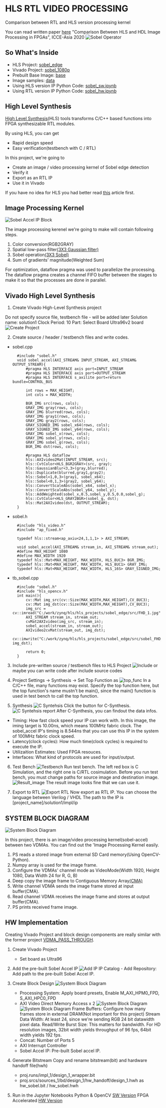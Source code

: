 # HLS RTL VIDEO PROCESSING

Comparison between RTL and HLS version processing kernel


You can read written paper [here](https://ieeexplore.ieee.org/document/9276803 "Comparison Between HLS and HDL Image Processing in FPGAs") "Comparison Between HLS and HDL Image Processing in FPGAs", ICCE-Asia 2020
![Sobel Operator](/used_images/sobel_edge.png)

## So What's Inside

- HLS Project: [sobel_edge](/2.HLS_IMAGE_PROCESSING/sobel_edge "HLS Project")
- Vivado Project: [sobel_1080p](/2.HLS_IMAGE_PROCESSING/sobel_1080p "Vivado Project")
- Prebuilt Base Image: [base](/2.HLS_IMAGE_PROCESSING/base "Base")
- Image samples: [data](/2.HLS_IMAGE_PROCESSING/data "Data")
- Using HLS version IP Python Code: [sobel_sw.ipynb](/2.HLS_IMAGE_PROCESSING/sobel_sw.ipynb "Jupyter Notebook")
- Using RTL version IP Python Code: [sobel_hw.ipynb](/2.HLS_IMAGE_PROCESSING/sobel_hw.ipynb "Jupyter Notebook")

## High Level Synthesis

[High Level Synthesis](https://www.xilinx.com/support/documentation/sw_manuals/xilinx2019_1/ug902-vivado-high-level-synthesis.pdf "High Level Syntehsis")(HLS) tools transforms C/C++ based functions into FPGA synthesizable RTL modules.

By using HLS, you can get

- Rapid design speed
- Easy verification(testbench with C / RTL)

In this project, we're going to

- Create an image / video processing kernel of Sobel edge detection
- Verify it
- Export as an RTL IP
- Use it in Vivado

If you have no idea for HLS you had better read [this](https://www.xilinx.com/support/documentation/sw_manuals/ug998-vivado-intro-fpga-design-hls.pdf "Introduction to FPGA Design with Vivado High-Level Synthesis") article first.

## Image Processing Kernel

![Sobel Accel IP Block](/used_images/sobel_accel.PNG)

The image processing kerenel we're going to make will contain following steps.

1. Color conversion(RGB2GRAY)
2. Spatial low-pass filter[(3X3 Gaussian filter)](https://en.wikipedia.org/wiki/Gaussian_filter "Gaussian filter")
3. Sobel operation[(3X3 Sobel)](https://en.wikipedia.org/wiki/Sobel_operator "Sobel Filter")
4. Sum of gradients’ magnitude(Weighted Sum)

For optimization, dataflow pragma  was used to parallelize the processing.
The dataflow pragma creates a channel FIFO buffer between the stages to make it so that the processes are done in parallel.

## Vivado High Level Synthesis

1. Create Vivado High-Level Synthesis project

Do not specify source file, testbench file - will be added later
Solution name: solution1
Clock Period: 10
Part: Select Board Ultra96v2 board
![Create Project](/used_images/create_hls_project.PNG)

2. Create source / header / testbench files and write codes.

- sobel.cpp

        #include "sobel.h"
        void sobel_accel(AXI_STREAM& INPUT_STREAM, AXI_STREAM& OUTPUT_STREAM){
            #pragma HLS INTERFACE axis port=INPUT_STREAM
            #pragma HLS INTERFACE axis port=OUTPUT_STREAM
            #pragma HLS INTERFACE s_axilite port=return bundle=CONTROL_BUS

            int rows = MAX_HEIGHT;
            int cols = MAX_WIDTH;

            BGR_IMG src(rows, cols);
            GRAY_IMG gray(rows, cols);
            GRAY_IMG blurred(rows, cols);
            GRAY_IMG gray1(rows, cols);
            GRAY_IMG gray2(rows, cols);
            GRAY_SIGNED_IMG sobel_x64(rows, cols);
            GRAY_SIGNED_IMG sobel_y64(rows, cols);
            GRAY_IMG sobel_x(rows, cols);
            GRAY_IMG sobel_y(rows, cols);
            GRAY_IMG sobel_g(rows, cols);
            BGR_IMG dst(rows, cols);

            #pragma HLS dataflow
            hls::AXIvideo2Mat(INPUT_STREAM, src);
            hls::CvtColor<HLS_BGR2GRAY>(src, gray);
            hls::GaussianBlur<3,3>(gray,blurred);
            hls::Duplicate(blurred,gray1,gray2);
            hls::Sobel<1,0,3>(gray1, sobel_x64);
            hls::Sobel<0,1,3>(gray2, sobel_y64);
            hls::ConvertScaleAbs(sobel_x64, sobel_x);
            hls::ConvertScaleAbs(sobel_y64, sobel_y);
            hls::AddWeighted(sobel_x,0.5,sobel_y,0.5,0.0,sobel_g);
            hls::CvtColor<HLS_GRAY2BGR>(sobel_g, dst);
            hls::Mat2AXIvideo(dst, OUTPUT_STREAM);
        }

- sobel.h

        #include "hls_video.h"
        #include "ap_fixed.h"

        typedef hls::stream<ap_axiu<24,1,1,1> > AXI_STREAM;

        void sobel_accel(AXI_STREAM& stream_in, AXI_STREAM& stream_out);
        #define MAX_HEIGHT 1080
        #define MAX_WIDTH 1920
        typedef hls::Mat<MAX_HEIGHT, MAX_WIDTH, HLS_8UC3> BGR_IMG;
        typedef hls::Mat<MAX_HEIGHT, MAX_WIDTH, HLS_8UC1> GRAY_IMG;
        typedef hls::Mat<MAX_HEIGHT, MAX_WIDTH, HLS_16S> GRAY_SIGNED_IMG;

- tb_sobel.cpp

        #include "sobel.h"
        #include "hls_opencv.h"
        int main(){
            cv::Mat img_src(cv::Size(MAX_WIDTH,MAX_HEIGHT),CV_8UC3);
            cv::Mat img_dst(cv::Size(MAX_WIDTH,MAX_HEIGHT),CV_8UC3);
            img_src = cv::imread("C:/work/zynq/hls/hls_projects/sobel_edge/src/FHD_1.jpg");
            AXI_STREAM stream_in, stream_out;
            cvMat2AXIvideo(img_src, stream_in);
            sobel_accel(stream_in, stream_out);
            AXIvideo2cvMat(stream_out, img_dst);
            cv::imwrite("C:/work/zynq/hls/hls_projects/sobel_edge/src/sobel_FHD_1.jpg", img_dst);

            return 0;
        }

3. Include pre-written source / testbench files to HLS Project
![Include](/used_images/include_src_tb.PNG)
or maybe you can write code after include source codes

4. Project Settings -> Synthesis -> Set Top Function as 
![top_func](/used_images/set_top_func.png)
In a C/C++ file, many functions may exist.
Specify the top function here, but the top function's name mustn't be main(), since the main() function is used in test bench to call the top function.

5. Synthesis
![C Syntehsis](/used_images/hls_c_synthesis.png)
Click the button for C-Synthesis.
![C Syntehsis report](/used_images/hls_synthesis_report.PNG)
After C-Synthesis, you can findout the data infos.

- Timing: How fast clock speed your IP can work with.
In this image, the iming target is 10.00ns, which means 100MHz fabric clock.
The sobel_accel IP's timing is 8.544ns that you can use this IP in the system of 100MHz fabric clock speed.
- Latency(clock cycles): How much time(clock cycles) is required to execute the IP.
- Utilizaition Estimates: Used FPGA resouces.
- Interfaces: What kind of protocols are used for input/output.

6. Test Bench
![Testbench](/used_images/c_simulation.png)
Run test bench. The left red box is C Simulation, and the right one is C/RTL cosimulation.
Before you run test bench, you must change paths for source image and destination image.
![Result_image](/used_images/hls_testbench_sobel.jpg)
The result image looks fine that we can use it.

7. Export to RTL
![Export RTL](/used_images/export_rtl.png)
Now export as RTL IP.
You can choose the language between Verilog / VHDL
The path to the IP is [project_name]/solution1/impl/ip

## SYSTEM BLOCK DIAGRAM

![System Block Diagram](/used_images/system_block_diagram2.png)

In this project, there is an image/video processing kernel(sobel-accel) between two VDMAs.
You can find out the 'Image Processing Kernel easily.

1. PS reads a stored image from external SD Card memory(Using OpenCV-Python).
2. Numpy array is used for the image frame.
3. Configure the VDMAs' channel mode as VideoMode(Width 1920, Height 1080, Data Width 24 for R, G, B)
4. Deep copy the image frame to Contiguous Memory Array[(CMA)](https://pynq.readthedocs.io/en/v2.0/pynq_package/pynq.xlnk.html "CMA")
5. Write channel VDMA sends the image frame stored at input buffer(CMA).
6. Read channel VDMA receives the image frame and stores at output buffer(CMA).
7. PS prints received frame image.

## HW Implementation

Creating Vivado Project and block design components are really similar with the former project [VDMA_PASS_THROUGH](/1.VDMA_PASS_THROUGH "VDMA_PASS_THROUGH").

1. Create Vivado Project
    - Set board as Ultra96

2. Add the pre-built Sobel Accel IP
![Add IP](/used_images/add_ip.png)
IP Catalog - Add Repository: Add path to the pre-built Sobel Accel IP.

3. Create Block Design
![System Block Diagram](/used_images/hls_sobel_bd.png)
    - Processing System: Apply board presets, Enable M_AXI_HPM0_FPD, S_AXI_HPC0_FPD
    - AXI Video Direct Memory Access x 2
    ![System Block Diagram](/used_images/vdma_pass_thru_vdma.PNG)
    ![System Block Diagram](/used_images/vdma_pass_thru_vdma2.PNG)
    Frame Buffers: Configure how many frames store in external DRAM(Not important for this project)
    Stream Data Width: At least 24, since we're sending RGB 24 bit datawidth pixel data.
    Read/Write Burst Size: This matters for bandwidth. For HD resolution images, 32bit width yields throughput of 96 fps, 64bit width yields 192 fps.
    - Concat: Number of Ports 5
    - AXI Interrupt Controller
    - Sobel Accel IP: Pre-built Sobel accel IP.

4. Generate Bitstream
Copy and rename bitstream(bit) and hardware handoff file(hwh)
    - proj.runs/impl_1/design_1_wrapper.bit
    - proj.srcs/sources_1/bd/design_1/hw_handoff/design_1.hwh
as hw_sobel.bit / hw_sobel.hwh

5. Run in the Jupyter Notebooks
Python & OpenCV [SW Version](/2.HLS_IMAGE_PROCESSING/sobel_sw.ipynb "Jupyter Notebook - Sobel SW")
FPGA Accelerated  [HW Version](/2.HLS_IMAGE_PROCESSING/sobel_hw.ipynb "Jupyter Notebook - Sobel HW")
